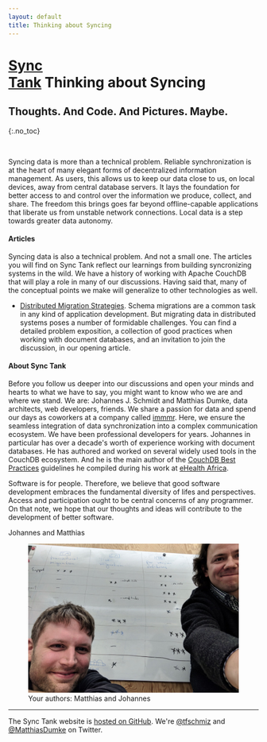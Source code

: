 ```yaml
---
layout: default
title: Thinking about Syncing
---
```


# [Sync<br/>Tank](/) Thinking about Syncing
## Thoughts. And Code. And Pictures. Maybe.
{:.no_toc}

&nbsp;

Syncing data is more than a technical problem. Reliable synchronization is at the heart of many elegant forms of decentralized information management. As users, this allows us to keep our data close to us, on local devices, away from central database servers. It lays the foundation for better access to and control over the information we produce, collect, and share. The freedom this brings goes far beyond offline-capable applications that liberate us from unstable network connections. Local data is a step towards greater data autonomy.

#### Articles

Syncing data is also a technical problem. And not a small one. The articles you will find on Sync Tank reflect our learnings from building syncronizing systems in the wild. We have a history of working with Apache CouchDB that will play a role in many of our discussions. Having said that, many of the conceptual points we make will generalize to other technologies as well.

* [Distributed Migration Strategies](/distributed-migration-strategies/). Schema migrations are a common task in any kind of application development. But migrating data in distributed systems poses a number of formidable challenges. You can find a detailed problem exposition, a collection of good practices when working with document databases, and an invitation to join the discussion, in our opening article.


#### About Sync Tank

Before you follow us deeper into our discussions and open your minds and hearts to what we have to say, you might want to know who we are and where we stand. We are: Johannes J. Schmidt and Matthias Dumke, data architects, web developers, friends. We share a passion for data and spend our days as coworkers at a company called [immmr](https://www.immmr.com). Here, we ensure the seamless integration of data synchronization into a complex communication ecosystem. We have been professional developers for years. Johannes in particular has over a decade's worth of experience working with document databases. He has authored and worked on several widely used tools in the CouchDB ecosystem. And he is the main author of the [CouchDB Best Practices](http://ehealthafrica.github.io/couchdb-best-practices/) guidelines he compiled during his work at [eHealth Africa](https://www.ehealthafrica.org/).

Software is for people. Therefore, we believe that good software development embraces the fundamental diversity of lifes and perspectives. Access and participation ought to be central concerns of any programmer. On that note, we hope that our thoughts and ideas will contribute to the development of better software.

Johannes and Matthias

<figure>
  <img src="/images/authors.jpg" alt="The authors: Matthias and Johannes" />
  <figcaption>Your authors: Matthias and Johannes</figcaption>
</figure>




---

The Sync Tank website is [hosted on GitHub](https://github.com/jo/sync-tank). We're [@tfschmiz](https://twitter.com/tfschmiz) and [@MatthiasDumke](https://twitter.com/MatthiasDumke) on Twitter.
